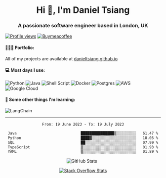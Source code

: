 <h1 align="center">Hi 👋, I'm Daniel Tsiang</h1>
<h3 align="center">A passionate software engineer based in London, UK</h3>

[![Profile views](https://komarev.com/ghpvc/?username=danieltsiang&label=Profile%20views&color=0e75b6&style=flat)](https://github.com/DanielTsiang)
[![Buymeacoffee](https://img.shields.io/badge/Donate-Buy%20Me%20A%20Coffee-orange.svg?style=flat&logo=buymeacoffee)](https://www.buymeacoffee.com/dantsiang8)

<h4> 👨🏻‍💻 Portfolio: </h4> 

All of my projects are available at [danieltsiang.github.io](https://danieltsiang.github.io)

<h4> 💻  Most days I use: </h4>

![Python](https://img.shields.io/badge/python-3670A0?style=for-the-badge&logo=python&logoColor=ffdd54)
![Java](https://img.shields.io/badge/java-%23ED8B00.svg?style=for-the-badge&logo=java&logoColor=white)
![Shell Script](https://img.shields.io/badge/shell_script-%23121011.svg?style=for-the-badge&logo=gnu-bash&logoColor=white)
![Docker](https://img.shields.io/badge/docker-%230db7ed.svg?style=for-the-badge&logo=docker&logoColor=white)
![Postgres](https://img.shields.io/badge/postgres-%23316192.svg?style=for-the-badge&logo=postgresql&logoColor=white)
![AWS](https://img.shields.io/badge/AWS-%23FF9900.svg?style=for-the-badge&logo=amazon-aws&logoColor=white)
![Google Cloud](https://img.shields.io/badge/GoogleCloud-%234285F4.svg?style=for-the-badge&logo=google-cloud&logoColor=white)

<h4> 🌱 Some other things I'm learning: </h4>

![LangChain](https://img.shields.io/badge/LangChain-%23007ACC.svg?style=for-the-badge&logoColor=white)

---
<div align="center">

<!--START_SECTION:waka-->

```txt
From: 19 June 2023 - To: 19 July 2023

Java                             ███████████████▒░░░░░░░░░   61.47 %
Python                           ████▓░░░░░░░░░░░░░░░░░░░░   18.05 %
SQL                              ██░░░░░░░░░░░░░░░░░░░░░░░   07.99 %
TypeScript                       ▒░░░░░░░░░░░░░░░░░░░░░░░░   01.93 %
YAML                             ▒░░░░░░░░░░░░░░░░░░░░░░░░   01.89 %
```

<!--END_SECTION:waka-->

![GitHub Stats](https://github-readme-stats.vercel.app/api?username=danieltsiang&show_icons=true&theme=transparent&locale=en) &nbsp;

[![Stack Overflow Stats](https://so-stats-kurt-liao.vercel.app/api?user=17330029)](https://stackoverflow.com/users/17330029)

</div>
